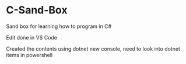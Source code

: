 # C-Sand-Box
Sand box for learning how to program in C#

Edit done in VS Code

Created the contents using dotnet new console, need to look into dotnet items in powershell

